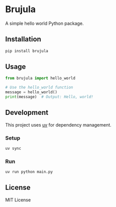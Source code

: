 # Brujula

A simple hello world Python package.

## Installation

```bash
pip install brujula
```

## Usage

```python
from brujula import hello_world

# Use the hello_world function
message = hello_world()
print(message)  # Output: Hello, world!
```

## Development

This project uses [uv](https://github.com/astral-sh/uv) for dependency management.

### Setup

```bash
uv sync
```

### Run

```bash
uv run python main.py
```

## License

MIT License
